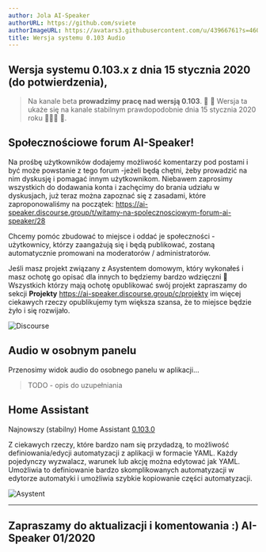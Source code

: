 ```yaml
---
author: Jola AI-Speaker
authorURL: https://github.com/sviete
authorImageURL: https://avatars3.githubusercontent.com/u/43966761?s=460&v=4
title: Wersja systemu 0.103 Audio
---
```


## Wersja systemu 0.103.x z dnia 15 stycznia 2020 (do potwierdzenia),

> Na kanale beta **prowadzimy pracę nad wersją 0.103**. 🧰 🧩 Wersja ta ukaże się na kanale stabilnym prawdopodobnie dnia 15 stycznia 2020 roku 🧨🧨🧨 🥳.


## Społecznościowe forum AI-Speaker!

Na prośbę użytkowników dodajemy możliwość komentarzy pod postami i być może powstanie z tego forum -jeżeli będą chętni, żeby prowadzić na nim dyskusję i pomagać innym użytkownikom.
Niebawem zaprosimy wszystkich do dodawania konta i zachęcimy do brania udziału w dyskusjach, już teraz można zapoznać się z zasadami, które zaproponowaliśmy na początek: https://ai-speaker.discourse.group/t/witamy-na-spolecznosciowym-forum-ai-speaker/28

Chcemy pomóc zbudować to miejsce i oddać je społeczności - użytkownicy, którzy zaangażują się i będą publikować, zostaną automatycznie promowani na moderatorów / administratorów.

Jeśli masz projekt związany z Asystentem domowym, który wykonałeś i masz ochotę go opisać dla innych to będziemy bardzo wdzięczni 🥰 
Wszystkich którzy mają ochotę opublikować swój projekt zapraszamy do sekcji **Projekty** https://ai-speaker.discourse.group/c/projekty im więcej ciekawych rzeczy opublikujemy tym większa szansa, że to miejsce będzie żyło i się rozwijało.



![Discourse](/AIS-docs/img/en/blog/202001/discourse_manifest.png)


<!--truncate-->

## Audio w osobnym panelu

Przenosimy widok audio do osobnego panelu w aplikacji... 
> TODO - opis do uzupełniania


## Home Assistant

Najnowszy (stabilny) Home Assistant <a href="https://www.home-assistant.io/blog/2019/12/11/release-103/" target="_blank">0.103.0</a>

Z ciekawych rzeczy, które bardzo nam się przydadzą, to możliwość definiowania/edycji automatyzacji z aplikacji w formacie YAML. Każdy pojedynczy wyzwalacz, warunek lub akcję można edytować jak YAML. Umożliwia to definiowanie bardzo skomplikowanych automatyzacji w edytorze automatyki i umożliwia szybkie kopiowanie części automatyzacji.


![Asystent](/AIS-docs/img/en/blog/202001/automatuon_yaml_editor.png)


----
Zapraszamy do aktualizacji i komentowania :)
AI-Speaker 01/2020
----


<div id='discourse-comments'></div>

<script markdown="0">
  DiscourseEmbed = { discourseUrl: 'https://ai-speaker.discourse.group/',
                     discourseEmbedUrl: 'https://sviete.github.io/AIS-docs/blog/2020/01/15/release-notes.html' };
  (function() {
    var d = document.createElement('script'); d.type = 'text/javascript'; d.async = true;
    d.src = DiscourseEmbed.discourseUrl + 'javascripts/embed.js';
    (document.getElementsByTagName('head')[0] || document.getElementsByTagName('body')[0]).appendChild(d);
  })();
</script>


